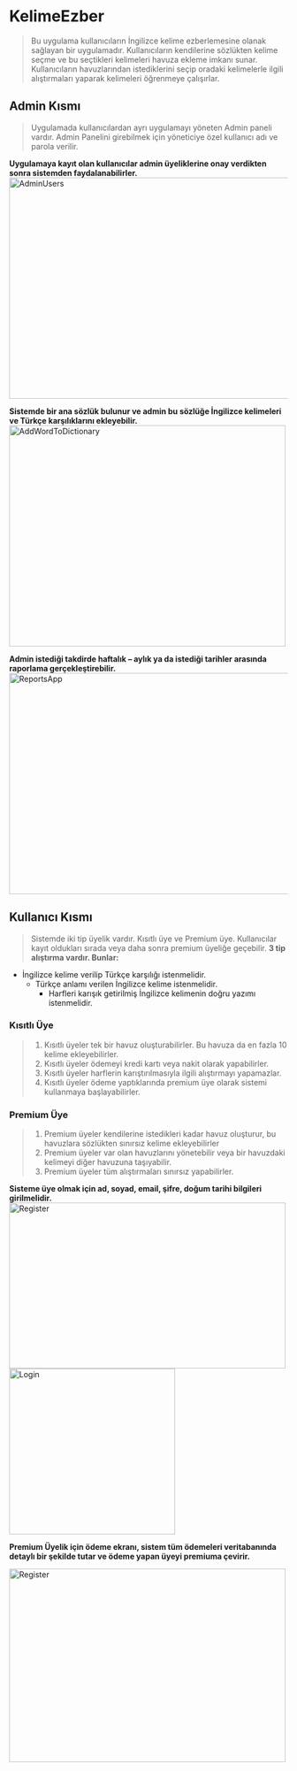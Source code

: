 # KelimeEzber

>Bu uygulama kullanıcıların İngilizce kelime ezberlemesine olanak sağlayan bir uygulamadır. Kullanıcıların kendilerine sözlükten kelime seçme ve bu seçtikleri kelimeleri havuza ekleme imkanı sunar. Kullanıcıların havuzlarından istediklerini seçip oradaki kelimelerle ilgili alıştırmaları yaparak kelimeleri öğrenmeye çalışırlar. 
## Admin Kısmı
>Uygulamada kullanıcılardan ayrı uygulamayı yöneten Admin paneli vardır. Admin Panelini girebilmek için yöneticiye özel kullanıcı adı ve parola verilir.

**Uygulamaya kayıt olan kullanıcılar admin üyeliklerine onay verdikten sonra sistemden faydalanabilirler.**
<img src="https://www.resimag.com/p1/12fbb689478.png" alt="AdminUsers" width="800" height="400" />

**Sistemde bir ana sözlük bulunur ve admin bu sözlüğe İngilizce kelimeleri ve Türkçe karşılıklarını ekleyebilir.**
<img src="https://www.resimag.com/p1/ac4c04a7006.png" alt="AddWordToDictionary" width="500" height="400" />

**Admin istediği takdirde haftalık – aylık ya da istediği tarihler arasında raporlama gerçekleştirebilir.**
<img src="https://www.resimag.com/p1/dbfb1940859.png" alt="ReportsApp" width="800" height="400" />

## Kullanıcı Kısmı
>Sistemde iki tip üyelik vardır. Kısıtlı üye ve Premium üye. Kullanıcılar kayıt oldukları sırada veya daha sonra premium üyeliğe geçebilir. 
>**3 tip alıştırma vardır. Bunlar:**
- İngilizce kelime verilip Türkçe karşılığı istenmelidir.
  - Türkçe anlamı verilen İngilizce kelime istenmelidir.
    - Harfleri karışık getirilmiş İngilizce kelimenin doğru yazımı istenmelidir. 

### Kısıtlı Üye  
>1) Kısıtlı üyeler tek bir havuz oluşturabilirler. Bu havuza da en fazla 10 kelime ekleyebilirler.
>2) Kısıtlı üyeler ödemeyi kredi kartı veya nakit olarak yapabilirler.
>3) Kısıtlı üyeler harflerin karıştırılmasıyla ilgili alıştırmayı yapamazlar.
>4) Kısıtlı üyeler ödeme yaptıklarında premium üye olarak sistemi kullanmaya başlayabilirler.

### Premium Üye
>1) Premium üyeler kendilerine istedikleri kadar havuz oluşturur, bu havuzlara sözlükten sınırsız kelime ekleyebilirler
>2) Premium üyeler var olan havuzlarını yönetebilir veya bir havuzdaki kelimeyi diğer havuzuna taşıyabilir.
>3) Premium üyeler tüm alıştırmaları sınırsız yapabilirler.

**Sisteme üye olmak için ad, soyad, email, şifre, doğum tarihi bilgileri girilmelidir.**
<img src="https://www.resimag.com/p1/14b2296c675.png" alt="Register" width="500" height="300" /> <img src="https://www.resimag.com/p1/78ed8ec84b4.png" alt="Login" width="300" height="300" />

**Premium Üyelik için ödeme ekranı, sistem tüm ödemeleri veritabanında detaylı bir şekilde tutar ve ödeme yapan üyeyi premiuma çevirir.**

<img src="https://www.resimag.com/p1/66bb3b183c2.png" alt="Register" width="500" height="350" />
